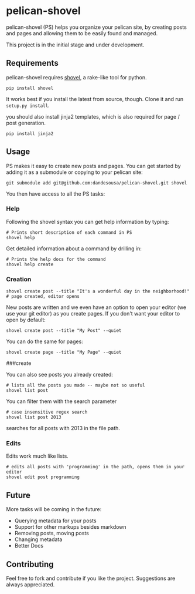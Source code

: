 pelican-shovel
==============

pelican-shovel (PS) helps you organize your pelican site, by creating posts and pages and allowing them to be easily found and managed.

This project is in the initial stage and under development.

Requirements
-------------

pelican-shovel requires [shovel](https://github.com/seomoz/shovel), a rake-like tool for python.

```
pip install shovel
```

It works best if you install the latest from source, though. Clone it and run `setup.py install`.

you should also install jinja2 templates, which is also required for page / post generation.

```
pip install jinja2
```

## Usage


PS makes it easy to create new posts and pages. You can get started by adding it as a submodule or copying to your pelican site:

```
git submodule add git@github.com:dandesousa/pelican-shovel.git shovel
```

You then have access to all the PS tasks:

### Help

Following the shovel syntax you can get help information by typing:

```
# Prints short description of each command in PS
shovel help
```

Get detailed information about a command by drilling in:

```
# Prints the help docs for the command
shovel help create
```

### Creation

```
shovel create post --title "It's a wonderful day in the neighborhood!" 
# page created, editor opens
```

New posts are written and we even have an option to open your editor (we use your git editor) as you create pages. If you don't want your editor to open by default:

```
shovel create post --title "My Post" --quiet
```

You can do the same for pages:

```
shovel create page --title "My Page" --quiet
```

###create

You can also see posts you already created:

```
# lists all the posts you made -- maybe not so useful
shovel list post
```

You can filter them with the search parameter

```
# case insensitive regex search
shovel list post 2013
```

searches for all posts with 2013 in the file path.

### Edits

Edits work much like lists.

```
# edits all posts with 'programming' in the path, opens them in your editor
shovel edit post programming
```

## Future 

More tasks will be coming in the future:
  * Querying metadata for your posts
  * Support for other markups besides markdown
  * Removing posts, moving posts
  * Changing metadata
  * Better Docs

## Contributing

Feel free to fork and contribute if you like the project. Suggestions are always appreciated.
